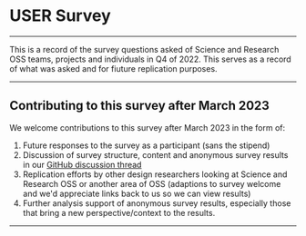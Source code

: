 # USER Survey
----

This is a record of the survey questions asked of Science and Research OSS teams, projects and individuals in Q4 of 2022.
This serves as a record of what was asked and for fiuture replication purposes.

----

## Contributing to this survey after March 2023

We welcome contributions to this survey after March 2023 in the form of:
1. Future responses to the survey as a participant (sans the stipend)
2. Discussion of survey structure, content and anonymous survey results in our [GitHub discussion thread](#)
3. Replication efforts by other design researchers looking at Science and Research OSS or another area of OSS (adaptions to survey welcome and we'd appreciate links back to us so we can view results)
4. Further analysis support of anonymous survey results, especially those that bring a new perspective/context to the results.

----

